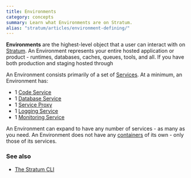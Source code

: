 ```yaml
---
title: Environments
category: concepts
summary: Learn what Environments are on Stratum.
alias: "stratum/articles/environment-defining/"
---
```


**Environments** are the highest-level object that a user can interact with on [Stratum](https://catalyze.io/stratum). An Environment represents your entire hosted application or product - runtimes, databases, caches, queues, tools, and all. If you have both production and staging hosted through

An Environment consists primarily of a set of [Services](/stratum/articles/concepts/services). At a minimum, an Environment has:

* 1 [Code Service](/stratum/articles/concepts/services#code-services)
* 1 [Database Service](/stratum/articles/concepts/services#database-services)
* 1 [Service Proxy](/stratum/articles/service-proxy)
* 1 [Logging Service](/stratum/articles/logging-access)
* 1 [Monitoring Service](/stratum/articles/monitoring)

An Environment can expand to have any number of services - as many as you need. An Environment does not have any [containers](/stratum/articles/concepts/containers) of its own - only those of its services.

### See also

* [The Stratum CLI](/stratum/articles/cli-stratum)
